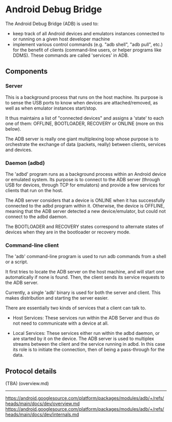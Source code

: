 # Android Debug Bridge
The Android Debug Bridge (ADB) is used to:
- keep track of all Android devices and emulators instances connected to or running on a given host developer machine
- implement various control commands (e.g. "adb shell", "adb pull", etc.) for the benefit of clients (command-line users, or helper programs like DDMS). These commands are called 'services' in ADB.

## Components
### Server
This is a background process that runs on the host machine. Its purpose is to sense the USB ports to know when devices are attached/removed, as well as when emulator instances start/stop.

It thus maintains a list of "connected devices" and assigns a 'state' to each one of them: OFFLINE, BOOTLOADER, RECOVERY or ONLINE (more on this below).

The ADB server is really one giant multiplexing loop whose purpose is to orchestrate the exchange of data (packets, really) between clients, services and devices.

### Daemon (adbd)
The 'adbd' program runs as a background process within an Android device or emulated system. Its purpose is to connect to the ADB server (through USB for devices, through TCP for emulators) and provide a few services for clients that run on the host.

The ADB server considers that a device is ONLINE when it has successfully connected to the adbd program within it. Otherwise, the device is OFFLINE, meaning that the ADB server detected a new device/emulator, but could not connect to the adbd daemon.

The BOOTLOADER and RECOVERY states correspond to alternate states of devices when they are in the bootloader or recovery mode.

### Command-line client
The 'adb' command-line program is used to run adb commands from a shell or a script.

It first tries to locate the ADB server on the host machine, and will start one automatically if none is found. Then, the client sends its service requests to the ADB server.

Currently, a single 'adb' binary is used for both the server and client. This makes distribution and starting the server easier.

There are essentially two kinds of services that a client can talk to.
* Host Services:
These services run within the ADB Server and thus do not need to communicate with a device at all.

* Local Services:
These services either run within the adbd daemon, or are started by it on the device. The ADB server is used to multiplex streams between the client and the service running in adbd. In this case its role is to initiate the connection, then of being a pass-through for the data.

## Protocol details
(TBA) (overview.md)

---
https://android.googlesource.com/platform/packages/modules/adb/+/refs/heads/main/docs/dev/overview.md
https://android.googlesource.com/platform/packages/modules/adb/+/refs/heads/main/docs/dev/internals.md